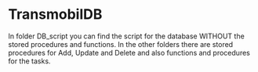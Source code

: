 # TransmobilDB
In folder DB_script you can find the script for the database WITHOUT the stored procedures and functions. In the other folders there are stored procedures for Add, Update and Delete and also functions and procedures for the tasks.
